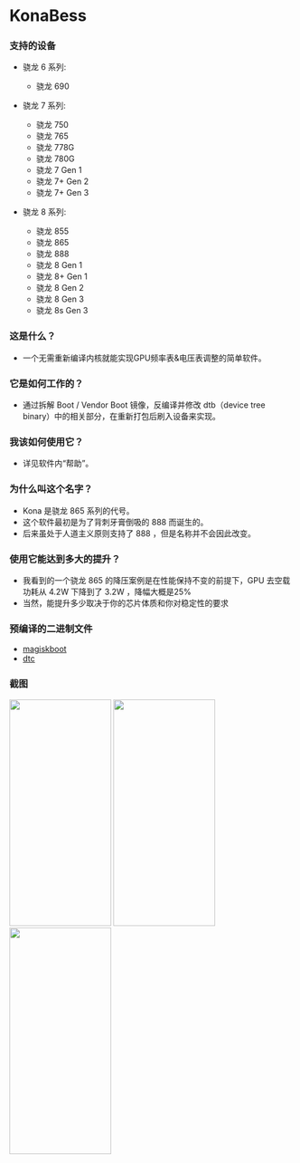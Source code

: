 # KonaBess

### 支持的设备

* 骁龙 6 系列:
  * 骁龙 690

* 骁龙 7 系列:
  * 骁龙 750
  * 骁龙 765
  * 骁龙 778G
  * 骁龙 780G
  * 骁龙 7 Gen 1
  * 骁龙 7+ Gen 2
  * 骁龙 7+ Gen 3

* 骁龙 8 系列:
  * 骁龙 855
  * 骁龙 865
  * 骁龙 888
  * 骁龙 8 Gen 1
  * 骁龙 8+ Gen 1
  * 骁龙 8 Gen 2
  * 骁龙 8 Gen 3
  * 骁龙 8s Gen 3

### 这是什么？

- 一个无需重新编译内核就能实现GPU频率表&电压表调整的简单软件。

### 它是如何工作的？

- 通过拆解 Boot / Vendor Boot 镜像，反编译并修改 dtb（device tree binary）中的相关部分，在重新打包后刷入设备来实现。

### 我该如何使用它？

- 详见软件内“帮助”。

### 为什么叫这个名字？

- Kona 是骁龙 865 系列的代号。
- 这个软件最初是为了背刺牙膏倒吸的 888 而诞生的。
- 后来虽处于人道主义原则支持了 888 ，但是名称并不会因此改变。

### 使用它能达到多大的提升？

- 我看到的一个骁龙 865 的降压案例是在性能保持不变的前提下，GPU 去空载功耗从 4.2W 下降到了 3.2W ，降幅大概是25%
- 当然，能提升多少取决于你的芯片体质和你对稳定性的要求

### 预编译的二进制文件

- [magiskboot](https://github.com/topjohnwu/Magisk)
- [dtc](https://github.com/xzr467706992/dtc-aosp/tree/standalone)

### 截图
<img src="https://raw.githubusercontent.com/xzr467706992/KonaBess/master/screenshots/ss1.jpg" width="180" height="400" /> <img src="https://raw.githubusercontent.com/xzr467706992/KonaBess/master/screenshots/ss2.jpg" width="180" height="400" /> <img src="https://raw.githubusercontent.com/xzr467706992/KonaBess/master/screenshots/ss3.jpg" width="180" height="400" /> 

